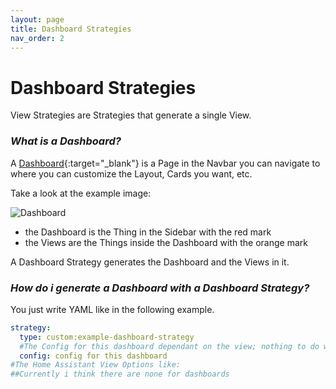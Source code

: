 ```yaml
---
layout: page
title: Dashboard Strategies
nav_order: 2
---
```


# Dashboard Strategies

View Strategies are Strategies that generate a single View.

### *What is a Dashboard?*

A [Dashboard](https://www.home-assistant.io/dashboards/){:target="_blank"} is a Page in the Navbar you can navigate to where you can customize the Layout, Cards you want, etc.

Take a look at the example image:

 ![Dashboard](/assets/dashboard/dashboard.png "Dashboard")

 - the Dashboard is the Thing in the Sidebar with the red mark
 - the Views are the Things inside the Dashboard with the orange mark

A Dashboard Strategy generates the Dashboard and the Views in it.

### *How do i generate a Dashboard with a Dashboard Strategy?*

You just write YAML like in the following example.

```yaml
strategy:
  type: custom:example-dashboard-strategy
  #The Config for this dashboard dependant on the view; nothing to do with HA Config
  config: config for this dashboard
#The Home Assistant View Options like:
##Currently i think there are none for dashboards
```
